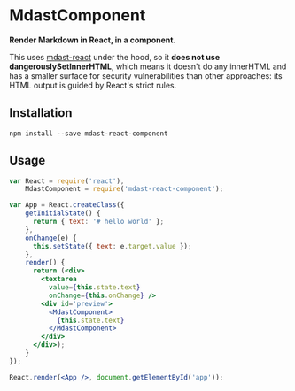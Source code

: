 # MdastComponent

**Render Markdown in React, in a component.**

This uses [mdast-react](https://github.com/mapbox/mdast-react)
under the hood, so it **does not use dangerouslySetInnerHTML**, which means
it doesn't do any innerHTML and has a smaller surface for security vulnerabilities
than other approaches: its HTML output is guided by React's strict rules.

## Installation

    npm install --save mdast-react-component

## Usage

```jsx
var React = require('react'),
    MdastComponent = require('mdast-react-component');

var App = React.createClass({
    getInitialState() {
      return { text: '# hello world' };
    },
    onChange(e) {
      this.setState({ text: e.target.value });
    },
    render() {
      return (<div>
        <textarea
          value={this.state.text}
          onChange={this.onChange} />
        <div id='preview'>
          <MdastComponent>
            {this.state.text}
          </MdastComponent>
        </div>
      </div>);
    }
});

React.render(<App />, document.getElementById('app'));
```
